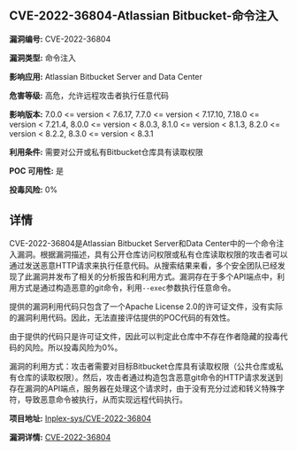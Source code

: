 ## CVE-2022-36804-Atlassian Bitbucket-命令注入

**漏洞编号:** CVE-2022-36804

**漏洞类型:** 命令注入

**影响应用:** Atlassian Bitbucket Server and Data Center

**危害等级:** 高危，允许远程攻击者执行任意代码

**影响版本:** 7.0.0 <= version < 7.6.17, 7.7.0 <= version < 7.17.10, 7.18.0 <= version < 7.21.4, 8.0.0 <= version < 8.0.3, 8.1.0 <= version < 8.1.3, 8.2.0 <= version < 8.2.2, 8.3.0 <= version < 8.3.1

**利用条件:** 需要对公开或私有Bitbucket仓库具有读取权限

**POC 可用性:** 是

**投毒风险:** 0%

## 详情

CVE-2022-36804是Atlassian Bitbucket Server和Data Center中的一个命令注入漏洞。根据漏洞描述，具有公开仓库访问权限或私有仓库读取权限的攻击者可以通过发送恶意HTTP请求来执行任意代码。从搜索结果来看，多个安全团队已经发现了此漏洞并发布了相关的分析报告和利用方式。漏洞存在于多个API端点中，利用方式是通过构造恶意的git命令，利用`--exec`参数执行任意命令。

提供的漏洞利用代码只包含了一个Apache License 2.0的许可证文件，没有实际的漏洞利用代码。因此，无法直接评估提供的POC代码的有效性。

由于提供的代码只是许可证文件，因此可以判定此仓库中不存在作者隐藏的投毒代码的风险。所以投毒风险为0%。

漏洞的利用方式：攻击者需要对目标Bitbucket仓库具有读取权限（公共仓库或私有仓库的读取权限）。然后，攻击者通过构造包含恶意git命令的HTTP请求发送到存在漏洞的API端点，服务器在处理这个请求时，由于没有充分过滤和转义特殊字符，导致恶意命令被执行，从而实现远程代码执行。

**项目地址:** [Inplex-sys/CVE-2022-36804](https://github.com/Inplex-sys/CVE-2022-36804)

**漏洞详情:** [CVE-2022-36804](https://nvd.nist.gov/vuln/detail/CVE-2022-36804)
